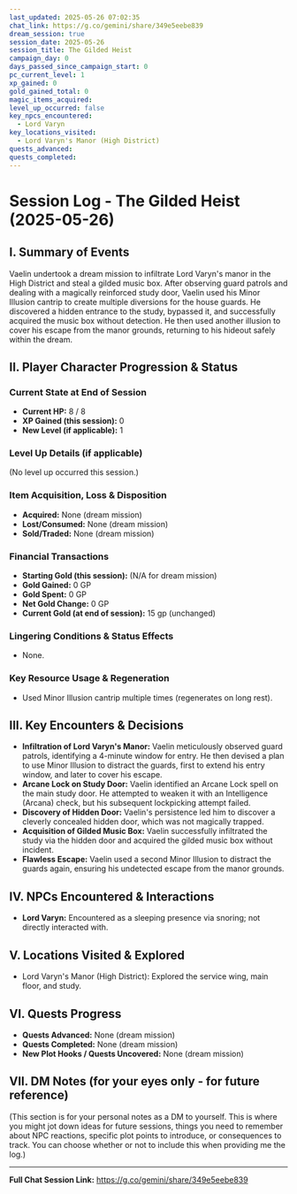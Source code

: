 ```yaml
---
last_updated: 2025-05-26 07:02:35
chat_link: https://g.co/gemini/share/349e5eebe839
dream_session: true
session_date: 2025-05-26
session_title: The Gilded Heist
campaign_day: 0
days_passed_since_campaign_start: 0
pc_current_level: 1
xp_gained: 0
gold_gained_total: 0
magic_items_acquired: 
level_up_occurred: false
key_npcs_encountered:
  - Lord Varyn
key_locations_visited:
  - Lord Varyn's Manor (High District)
quests_advanced: 
quests_completed:
---
```


# Session Log - The Gilded Heist (2025-05-26)

## I. Summary of Events

Vaelin undertook a dream mission to infiltrate Lord Varyn's manor in the High District and steal a gilded music box. After observing guard patrols and dealing with a magically reinforced study door, Vaelin used his Minor Illusion cantrip to create multiple diversions for the house guards. He discovered a hidden entrance to the study, bypassed it, and successfully acquired the music box without detection. He then used another illusion to cover his escape from the manor grounds, returning to his hideout safely within the dream.

## II. Player Character Progression & Status

### Current State at End of Session
* **Current HP:** 8 / 8
* **XP Gained (this session):** 0
* **New Level (if applicable):** 1

### Level Up Details (if applicable)
(No level up occurred this session.)

### Item Acquisition, Loss & Disposition
* **Acquired:** None (dream mission)
* **Lost/Consumed:** None (dream mission)
* **Sold/Traded:** None (dream mission)

### Financial Transactions
* **Starting Gold (this session):** (N/A for dream mission)
* **Gold Gained:** 0 GP
* **Gold Spent:** 0 GP
* **Net Gold Change:** 0 GP
* **Current Gold (at end of session):** 15 gp (unchanged)

### Lingering Conditions & Status Effects
* None.

### Key Resource Usage & Regeneration
* Used Minor Illusion cantrip multiple times (regenerates on long rest).


## III. Key Encounters & Decisions

* **Infiltration of Lord Varyn's Manor:** Vaelin meticulously observed guard patrols, identifying a 4-minute window for entry. He then devised a plan to use Minor Illusion to distract the guards, first to extend his entry window, and later to cover his escape.
* **Arcane Lock on Study Door:** Vaelin identified an Arcane Lock spell on the main study door. He attempted to weaken it with an Intelligence (Arcana) check, but his subsequent lockpicking attempt failed.
* **Discovery of Hidden Door:** Vaelin's persistence led him to discover a cleverly concealed hidden door, which was not magically trapped.
* **Acquisition of Gilded Music Box:** Vaelin successfully infiltrated the study via the hidden door and acquired the gilded music box without incident.
* **Flawless Escape:** Vaelin used a second Minor Illusion to distract the guards again, ensuring his undetected escape from the manor grounds.

## IV. NPCs Encountered & Interactions

* **Lord Varyn:** Encountered as a sleeping presence via snoring; not directly interacted with.

## V. Locations Visited & Explored

* Lord Varyn's Manor (High District): Explored the service wing, main floor, and study.

## VI. Quests Progress

* **Quests Advanced:** None (dream mission)
* **Quests Completed:** None (dream mission)
* **New Plot Hooks / Quests Uncovered:** None (dream mission)

## VII. DM Notes (for your eyes only - for future reference)

(This section is for your personal notes as a DM to yourself. This is where you might jot down ideas for future sessions, things you need to remember about NPC reactions, specific plot points to introduce, or consequences to track. You can choose whether or not to include this when providing me the log.)

---
**Full Chat Session Link:** https://g.co/gemini/share/349e5eebe839